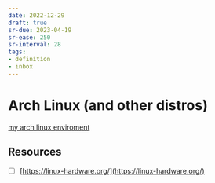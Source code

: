 ```yaml
---
date: 2022-12-29
draft: true
sr-due: 2023-04-19
sr-ease: 250
sr-interval: 28
tags:
- definition
- inbox
---
```


# Arch Linux (and other distros)

[my arch linux enviroment](./my%20arch%20linux%20enviroment.md)

## Resources


- [ ] [https://linux-hardware.org/](https://linux-hardware.org/)